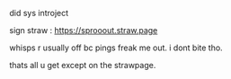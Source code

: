 did sys introject

sign straw : https://sprooout.straw.page

whisps r usually off bc pings freak me out. i dont bite tho.

thats all u get except on the strawpage.
